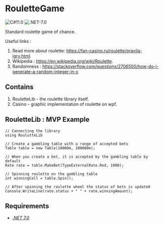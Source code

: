 # RouletteGame
![C#11.0](https://img.shields.io/badge/CSharp-11.0-blueviolet) ![.NET-7.0](https://img.shields.io/badge/.NET-7.0-blueviolet)

Standard roulette game of chance.

Useful links :
1. Read more about roulette: https://fan-casino.ru/roulette/pravila-igry.html.
2. Wikipedia : https://en.wikipedia.org/wiki/Roulette.
3. Randomness : https://stackoverflow.com/questions/2706500/how-do-i-generate-a-random-integer-in-c

## Contains
1. RouletteLib - the roulette library itself.
2. Casino - graphic implementation of roulette on wpf.

## RouletteLib : MVP Example

```
// Connecting the library
using RoulutteLib

// Create a gambling table with a range of accepted bets
Table table = new Table(10000m, 100000m);

// When you create a bet, it is accepted by the gambling table by default
Rate rate = table.MakeBet(TypeExternalRate.Red, 1000);

// Spinning roulette on the gambling table
int winningCell = table.Spin();

// After spinning the roulette wheel the status of bets is updated
Console.WriteLine(rate.status + " " + rate.winningAmount);
```

## Requirements
- [*.NET 7.0*](https://dotnet.microsoft.com/en-us/download/dotnet/7.0#:~:text=x86-,.NET%20Desktop%20Runtime%207.0.5,-The%20.NET%20Desktop)
